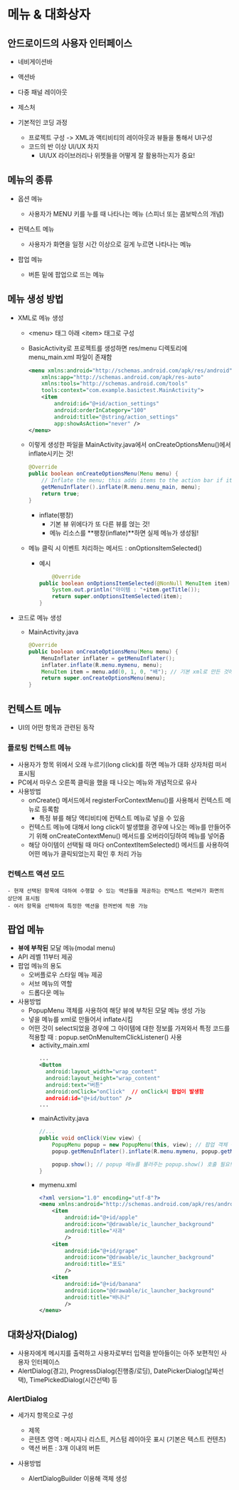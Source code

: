 # 메뉴 & 대화상자

## 안드로이드의 사용자 인터페이스

- 네비게이션바
- 액션바
- 다중 패널 레이아웃
- 제스처

- 기본적인 코딩 과정
  - 프로젝트 구성 -> XML과 액티비티의 레이아웃과 뷰들을 통해서 UI구성
  - 코드의 반 이상 UI/UX 차지
    - UI/UX 라이브러리나 위젯들을 어떻게 잘 활용하는지가 중요!

## 메뉴의 종류

- 옵션 메뉴
  - 사용자가 MENU 키를 누를 때 나타나는 메뉴 (스피너 또는 콤보박스의 개념)

- 컨텍스트 메뉴
  - 사용자가 화면을 일정 시간 이상으로 길게 누르면 나타나는 메뉴

- 팝업 메뉴
  - 버튼 밑에 팝업으로 뜨는 메뉴

## 메뉴 생성 방법

- XML로 메뉴 생성
  - \<menu> 태그 아래 \<item> 태그로 구성
  - BasicActivity로 프로젝트를 생성하면 res/menu 디렉토리에 menu_main.xml 파일이 존재함
    ```xml
    <menu xmlns:android="http://schemas.android.com/apk/res/android"
        xmlns:app="http://schemas.android.com/apk/res-auto"
        xmlns:tools="http://schemas.android.com/tools"
        tools:context="com.example.basictest.MainActivity">
        <item
            android:id="@+id/action_settings"
            android:orderInCategory="100"
            android:title="@string/action_settings"
            app:showAsAction="never" />
    </menu>
    ```
  - 이렇게 생성한 파일을 MainActivity.java에서 onCreateOptionsMenu()에서 inflate시키는 것!
    ```java
    @Override
    public boolean onCreateOptionsMenu(Menu menu) {
        // Inflate the menu; this adds items to the action bar if it is present.
        getMenuInflater().inflate(R.menu.menu_main, menu);
        return true;
    }
    ```
    - inflate(팽창) 
      - 기본 뷰 위에다가 또 다른 뷰를 얹는 것!
      - 메뉴 리소스를 **팽창(inflate)**하면 실제 메뉴가 생성됨!

  - 메뉴 클릭 시 이벤트 처리하는 메서드 : onOptionsItemSelected()
      - 예시
        ```java
            @Override
        public boolean onOptionsItemSelected(@NonNull MenuItem item) {
            System.out.println("아이템 : "+item.getTitle());
            return super.onOptionsItemSelected(item);
        }
        ```

- 코드로 메뉴 생성
  - MainActivity.java
    ```java
    @Override
    public boolean onCreateOptionsMenu(Menu menu) {
        MenuInflater inflater = getMenuInflater();
        inflater.inflate(R.menu.mymenu, menu);
        MenuItem item = menu.add(0, 1, 0, "배"); // 기본 xml로 만든 것에 "배" 메뉴 하나 더 추가한 것
        return super.onCreateOptionsMenu(menu);
    }
    ```


## 컨텍스트 메뉴

- UI의 어떤 항목과 관련된 동작

### 플로팅 컨텍스트 메뉴
  - 사용자가 항목 위에서 오래 누르기(long click)를 하면 메뉴가 대화 상자처럼 떠서 표시됨
  - PC에서 마우스 오른쪽 클릭을 했을 때 나오는 메뉴와 개념적으로 유사
  - 사용방법
    - onCreate() 메서드에서 registerForContextMenu()를 사용해서 컨텍스트 메뉴로 등록함
      - 특정 뷰를 해당 액티비티에 컨텍스트 메뉴로 넣을 수 있음
    - 컨텍스트 메뉴에 대해서 long click이 발생했을 경우에 나오는 메뉴를 만들어주기 위해 onCreateContextMenu() 메서드를 오버라이딩하여 메뉴를 넣어줌
    - 해당 아이템이 선택될 때 마다 onContextItemSelected() 메서드를 사용하여 어떤 메뉴가 클릭되었는지 확인 후 처리 가능

### 컨텍스트 액션 모드
    - 현재 선택된 항목에 대하여 수행할 수 있는 액션들을 제공하는 컨텍스트 액션바가 화면의 상단에 표시됨
    - 여러 항목을 선택하여 특정한 액션을 한꺼번에 적용 가능

## 팝업 메뉴

- **뷰에 부착된** 모달 메뉴(modal menu)
- API 레벨 11부터 제공
- 팝업 메뉴의 용도
  - 오버플로우 스타일 메뉴 제공
  - 서브 메뉴의 역할
  - 드롭다운 메뉴
- 사용방법
  - PopupMenu 객체를 사용하여 해당 뷰에 부착된 모달 메뉴 생성 가능
  - 넣을 메뉴를 xml로 만들어서 inflate시킴
  - 어떤 것이 select되었을 경우에 그 아이템에 대한 정보를 가져와서 특정 코드를 적용할 때 : popup.setOnMenuItemClickListener() 사용
    - activity_main.xml
      ```xml
      ...
      <Button
        android:layout_width="wrap_content"
        android:layout_height="wrap_content"
        android:text="버튼"
        android:onClick="onClick"  // onClick시 팝업이 발생함
        android:id="@+id/button" />
      ...
      ```
    - mainActivity.java
      ```java
      //...
      public void onClick(View view) {
          PopupMenu popup = new PopupMenu(this, view); // 팝업 객체 생성
          popup.getMenuInflater().inflate(R.menu.mymenu, popup.getMenu()); // 메뉴에 어떤 형식으로 넣을지 지정하여 inflate

          popup.show(); // popup 메뉴를 불러주는 popup.show() 호출 필요!
      }
      ```
    - mymenu.xml
      ```xml
      <?xml version="1.0" encoding="utf-8"?>
      <menu xmlns:android="http://schemas.android.com/apk/res/android">
          <item
              android:id="@+id/apple"
              android:icon="@drawable/ic_launcher_background"
              android:title="사과"
              />
          <item
              android:id="@+id/grape"
              android:icon="@drawable/ic_launcher_background"
              android:title="포도"
              />
          <item
              android:id="@+id/banana"
              android:icon="@drawable/ic_launcher_background"
              android:title="바나나"
              />
      </menu>
      ```

## 대화상자(Dialog)
  - 사용자에게 메시지를 출력하고 사용자로부터 입력을 받아들이는 아주 보편적인 사용자 인터페이스
  - AlertDialog(경고), ProgressDialog(진행중/로딩), DatePickerDialog(날짜선택), TimePickedDialog(시간선택) 등

### AlertDialog
  - 세가지 항목으로 구성
    - 제목
    - 콘텐츠 영역 : 메시지나 리스트, 커스텀 레이아웃 표시 (기본은 텍스트 컨텐츠)
    - 액션 버튼 : 3개 이내의 버튼

  - 사용방법
    - AlertDialogBuilder 이용해 객체 생성